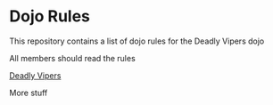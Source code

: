 Dojo Rules
==========

This repository contains a list of dojo rules for the Deadly Vipers dojo

All members should read the rules

[Deadly Vipers](https://github.com/deadlyvipers)

More stuff
